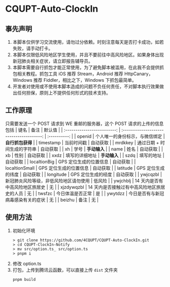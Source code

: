 # CQUPT-Auto-ClockIn

## 事先声明

1. 本脚本仅供学习交流使用，请勿过分依赖。时刻注意每天是否打卡成功，如若失败，请手动打卡。
2. 本脚本仅限低风险地区学生使用，并且不要前往中高风险地区。如果身体出现新冠肺炎相关症状，请立即报告辅导员。
3. 本脚本需要自行抓包才能正常使用，为了避免脚本被滥用，在此我不会提供抓包相关教程。抓包工具 iOS 推荐 Stream，Android 推荐 HttpCanary，Windows 推荐 Fiddler，相比之下，Windows 下抓包最简单。
4. 开发者对使用或不使用本脚本造成的问题不负任何责任，不对脚本执行效果做出任何担保，原则上不提供任何形式的技术支持。

## 工作原理

只需要发送一个 POST 请求到 WE 重邮的服务器，这个 POST 请求的上传的信息包括
| 键名 | 备注 | 默认值 |
| :-------------------------: | :--------------------------------------: | :----------: |
| openid | 个人唯一的身份标示，与微信绑定 | **自行抓包获得** |
| timestamp | 当前时间戳 | 自动获取 |
| mrdkkey | 通过日期 + 时间生成的字符串 | 自动获取 |
| xh | 学号 | **手动输入** |
| name | 姓名 | 自动获取 |
| xb | 性别 | 自动获取 |
| xxdz | 填写的详细地址 | **手动输入** |
| szdq | 填写的地址 | 自动获取 |
| localtionBig | GPS 定位生成的位置信息 | 自动获取 |
| localtionSmall | GPS 定位生成的位置信息 | 自动获取 |
| latitude | GPS 定位生成的纬度 | 自动获取 |
| longitude | GPS 定位生成的经度 | 自动获取 |
| ywjcqzbl | 新冠肺炎风险等级，非低风险地区请勿使用 | 低风险 |
| ywjchblj | 14 天内是否有中高风险地区旅居史 | 无 |
| xjzdywqzbl | 14 天内是否接触过有中高风险地区旅居史的人员 | 无 |
| twsfzc | 今日体温是否正常 | 是 |
| ywytdzz | 今日是否有与新冠病毒感染有关的症状 | 无 |
| beizhu | 备注 | 无 |

## 使用方法

1. 初始化环境
   ```shell
   > git clone https://github.com/4CQUPT/CQUPT-Auto-ClockIn.git
   > cd CQUPT-ClockIn-Notify
   > mv src/option.ts_ src/option.ts
   > pnpm i
   ```
2. 修改 option.ts
3. 打包，上传到腾讯云函数，可以直接上传 `dist` 文件夹
   ```shell
   pnpm build
   ```
